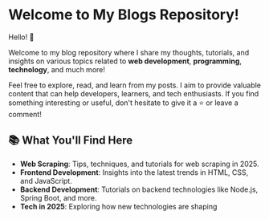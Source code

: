 # Welcome to My Blogs Repository!

Hello! 👋

Welcome to my blog repository where I share my thoughts, tutorials, and insights on various topics related to **web development**, **programming**, **technology**, and much more!

Feel free to explore, read, and learn from my posts. I aim to provide valuable content that can help developers, learners, and tech enthusiasts. If you find something interesting or useful, don't hesitate to give it a ⭐ or leave a comment!

## 📚 What You'll Find Here

- **Web Scraping**: Tips, techniques, and tutorials for web scraping in 2025.
- **Frontend Development**: Insights into the latest trends in HTML, CSS, and JavaScript.
- **Backend Development**: Tutorials on backend technologies like Node.js, Spring Boot, and more.
- **Tech in 2025**: Exploring how new technologies are shaping
